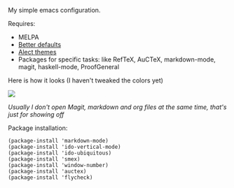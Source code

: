 My simple emacs configuration.

Requires:

- MELPA
- [Better defaults](https://github.com/technomancy/better-defaults)
- [Alect themes](https://github.com/alezost/alect-themes)
- Packages for specific tasks: like RefTeX, AuCTeX, markdown-mode, magit,
  haskell-mode, ProofGeneral
  
Here is how it looks (I haven't tweaked the colors yet)

![](https://files.app.net/vmz2wG7Q.png)

*Usually I don't open Magit, markdown and org files at the same time,
 that's just for showing off*

Package installation:

```elisp
(package-install 'markdown-mode)
(package-install 'ido-vertical-mode)
(package-install 'ido-ubiquitous)
(package-install 'smex)
(package-install 'window-number)
(package-install 'auctex)
(package-install 'flycheck)
```

